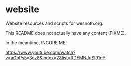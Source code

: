 website
=======

Website resources and scripts for wesnoth.org.

This README does not actually have any content (FIXME).

In the meantime, INGORE ME!

https://www.youtube.com/watch?v=aGbPs5y3oz8&index=2&list=RDFMNJuSl91qY
